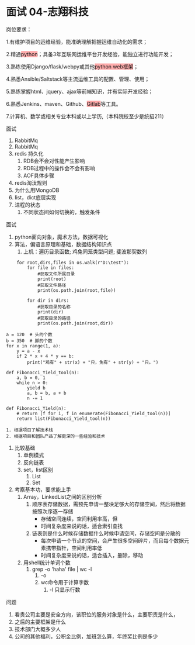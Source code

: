 # 面试 04-志翔科技

岗位要求：

1.有维护项目的运维经验，能准确理解把握运维自动化的需求；

2.精通<span style="background-color: #ffaaaa"><span style="background-color: #ffaaaa">python</span></span>；具备3年互联网运维平台开发经验，能独立进行功能开发；

3.熟练使用Django/flask/webpy或其他<span style="background-color: #ffaaaa">python web框架</span>；

4.熟悉Ansible/Saltstack等主流运维工具的配置、管理、使用；

5.熟练掌握html、jquery、ajax等前端知识，并有实际开发经验；

6.熟悉Jenkins、maven、Github、<span style="background-color: #ffaaaa">Gitlab</span>等工具。

7.计算机、数学或相关专业本科或以上学历,（本科院校至少是统招211）

面试

1. RabbitMq
2. RabbitMq
3. redis 持久化
    1. RDB会不会对性能产生影响
    2. RDB过程中的操作会不会有影响
    3. AOF具体步骤
4. redis淘汰规则
5. 为什么用MongoDB
6. list，dict底层实现
7. 进程的状态
    1. 不同状态间如何切换的，触发条件

面试

1. python面向对象，魔术方法，数据可视化
2. 算法，偏语言原理和基础，数据结构知识点
    1. 上机：遍历目录函数; 鸡兔同笼类型问题; 斐波那契数列

```
    for root,dirs,files in os.walk(r"D:\test"):
        for file in files:
            #获取文件所属目录
            print(root)
            #获取文件路径
            print(os.path.join(root,file))

        for dir in dirs:
            #获取目录的名称
            print(dir)
            #获取目录的路径
            print(os.path.join(root,dir))

a = 120  # 头的个数
b = 350  # 脚的个数
for x in range(1, a):
    y = a - x
    if 2 * x + 4 * y == b:
        print("鸡有" + str(x) + "只，兔有" + str(y) + "只。")

def Fibonacci_Yield_tool(n):
    a, b = 0, 1
    while n > 0:
        yield b
        a, b = b, a + b
        n -= 1

def Fibonacci_Yield(n):
    # return [f for i, f in enumerate(Fibonacci_Yield_tool(n))]
    return list(Fibonacci_Yield_tool(n))

```

    1. 根据项目了解技术栈
    2. 根据项目和团队产品了解更深的一些经验和技术
1. 比较基础
    1. 单例模式
    2. 反向链表
    3. set，list区别
        1. List
        2. Set
2. 考察基本功，要求能上手
    1. Array，LinkedList之间的区别分析
        1. 顺序表存储数据，需预先申请一整块足够大的存储空间，然后将数据按照次序逐一存储
            * 存储空间连续，空间利用率高，但
            * 时间复杂度来说的话，适合索引查找
        2. 链表则是什么时候存储数据什么时候申请空间，存储空间是分散的
            * 每次申请一个节点的空间，会产生很多空间碎片，而且每个数据元素携带指针，空间利用率低
            * 时间复杂度来说的话，适合插入，删除，移动
    2. 用shell统计单词个数
        1. grep \-o 'haha' file | wc \-l
            1. \-o 
            2. wc命令用于计算字数
                1. \-l 只显示行数

问题

1. 看贵公司主要是安全方向，该职位的服务对象是什么，主要职责是什么，
2. 之后的主要框架是什么
3. 技术部门大概多少人
4. 公司的其他福利，公积金比例，加班怎么算，年终奖比例是多少
